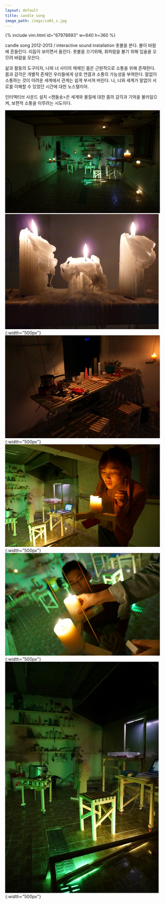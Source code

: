 ```yaml
---
layout: default
title: candle song
image_path: /imgs/ca01_s.jpg
---
```


{% include vim.html id="67978693" w=640 h=360 %}

candle song
2012-2013 / interactive sound installation
촛불을 분다. 불이 바람에 흔들린다. 리듬이 보이면서 들린다.
촛불을 끄기위해, 휘파람을 불기 위해 입술을 오므려 바람을 모은다.

삶과 활동의 도구이자, 나와 너 사이의 매체인 몸은 근원적으로 소통을 위해 존재한다.
몸과 감각은 개별적 존재인 우리들에게 상호 연결과 소통의 가능성을 부여한다.
말없이 소통하는 것이 어려운 세계에서 관계는 쉽게 부서져 버린다.
나, 너와 세계가 말없이 서로를 이해할 수 있었던 시간에 대한 노스텔지아.

인터액티브 사운드 설치 \<캔들송\>은 세계와 물질에 대한 몸의 감각과 기억을 불러일으켜, 보편적 소통을 이루려는 시도이다.


![](/imgs/ca02.jpg)
![](/imgs/ca03.jpg){:width="500px"}
![](/imgs/ca04.jpg){:width="500px"}
![](/imgs/ca05.jpg){:width="500px"}
![](/imgs/ca06.jpg){:width="500px"}
![](/imgs/ca07.jpg){:width="500px"}
